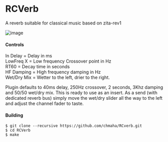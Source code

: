 # RCVerb
A reverb suitable for classical music based on zita-rev1

![image](https://user-images.githubusercontent.com/120390802/211226569-63448dfb-133e-40e3-ab88-88a3da3571da.png)

#### Controls

In Delay = Delay in ms  
LowFreq X = Low frequency Crossover point in Hz  
RT60 = Decay time in seconds  
HF Damping = High frequency damping in Hz  
Wet/Dry Mix = Wetter to the left, drier to the right.  

Plugin defaults to 40ms delay, 250Hz crossover, 2 seconds, 3Khz damping and 50/50 wet/dry mix. This is ready to use as an insert. As a send (with dedicated reverb bus) simply move the wet/dry slider all the way to the left and adjust the channel fader to taste. 

#### Building

```
$ git clone --recursive https://github.com/chmaha/RCverb.git
$ cd RCVerb
$ make
```

